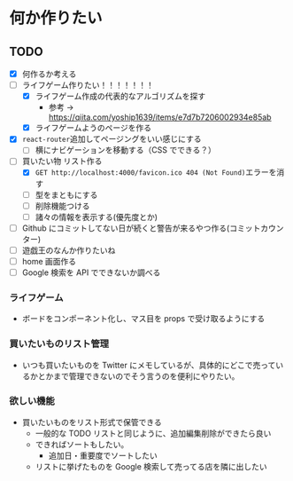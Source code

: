 # 何か作りたい

## TODO

- [x] 何作るか考える
- [ ] ライフゲーム作りたい！！！！！！！
  - [x] ライフゲーム作成の代表的なアルゴリズムを探す
    - 参考 → https://qiita.com/yoship1639/items/e7d7b7206002934e85ab
  - [x] ライフゲームようのページを作る
- [x] `react-router`追加してページングをいい感じにする
  - [ ] 横にナビゲーションを移動する（CSS でできる？）
- [ ] 買いたい物 リスト作る
  - [x] `GET http://localhost:4000/favicon.ico 404 (Not Found)`エラーを消す
  - [ ] 型をまともにする
  - [ ] 削除機能つける
  - [ ] 諸々の情報を表示する(優先度とか)
- [ ] Github にコミットしてない日が続くと警告が来るやつ作る(コミットカウンター)
- [ ] 遊戯王のなんか作りたいね
- [ ] home 画面作る
- [ ] Google 検索を API でできないか調べる

### ライフゲーム

- ボードをコンポーネント化し、マス目を props で受け取るようにする

### 買いたいものリスト管理

- いつも買いたいものを Twitter にメモしているが、具体的にどこで売っているかとかまで管理できないのでそう言うのを便利にやりたい。

### 欲しい機能

- 買いたいものをリスト形式で保管できる
  - 一般的な TODO リストと同じように、追加編集削除ができたら良い
  - できればソートもしたい。
    - 追加日・重要度でソートしたい
  - リストに挙げたものを Google 検索して売ってる店を隣に出したい
